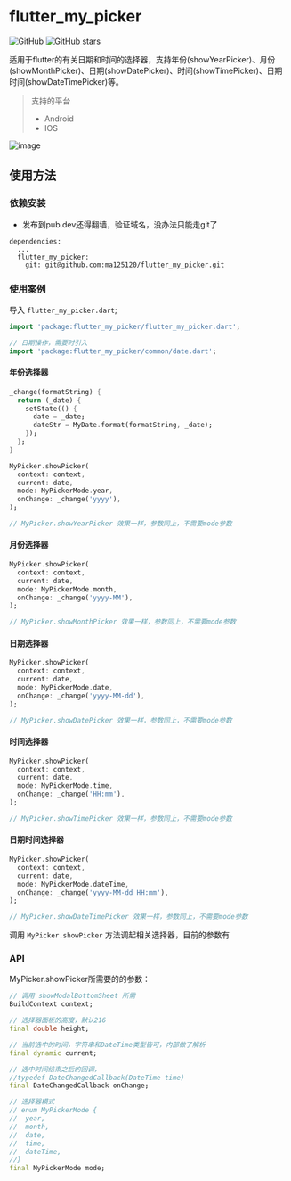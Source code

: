 # flutter_my_picker

![GitHub](https://img.shields.io/github/license/ma125120/flutter_my_picker.svg)
[![GitHub stars](https://img.shields.io/github/stars/ma125120/flutter_my_picker.svg?style=social&label=Stars)](https://github.com/ma125120/flutter_my_picker)

适用于flutter的有关日期和时间的选择器，支持年份(showYearPicker)、月份(showMonthPicker)、日期(showDatePicker)、时间(showTimePicker)、日期时间(showDateTimePicker)等。

> 支持的平台
> * Android
> * IOS

![image](./gif/1.gif)

## 使用方法

### 依赖安装
- 发布到pub.dev还得翻墙，验证域名，没办法只能走git了
```
dependencies:
  ...
  flutter_my_picker: 
    git: git@github.com:ma125120/flutter_my_picker.git
```

### [使用案例](./example/lib/demo.dart)

导入 ```flutter_my_picker.dart```;
```dart
import 'package:flutter_my_picker/flutter_my_picker.dart';

// 日期操作，需要时引入
import 'package:flutter_my_picker/common/date.dart';
```

#### 年份选择器
```dart
_change(formatString) {
  return (_date) {
    setState(() {
      date = _date;
      dateStr = MyDate.format(formatString, _date);
    });
  };
}

MyPicker.showPicker(
  context: context,
  current: date,
  mode: MyPickerMode.year,
  onChange: _change('yyyy'),
);

// MyPicker.showYearPicker 效果一样，参数同上，不需要mode参数
```

#### 月份选择器
```dart
MyPicker.showPicker(
  context: context,
  current: date,
  mode: MyPickerMode.month,
  onChange: _change('yyyy-MM'),
);

// MyPicker.showMonthPicker 效果一样，参数同上，不需要mode参数
```

#### 日期选择器
```dart
MyPicker.showPicker(
  context: context,
  current: date,
  mode: MyPickerMode.date,
  onChange: _change('yyyy-MM-dd'),
);

// MyPicker.showDatePicker 效果一样，参数同上，不需要mode参数
```

#### 时间选择器
```dart
MyPicker.showPicker(
  context: context,
  current: date,
  mode: MyPickerMode.time,
  onChange: _change('HH:mm'),
);

// MyPicker.showTimePicker 效果一样，参数同上，不需要mode参数
```

#### 日期时间选择器
```dart
MyPicker.showPicker(
  context: context,
  current: date,
  mode: MyPickerMode.dateTime,
  onChange: _change('yyyy-MM-dd HH:mm'),
);

// MyPicker.showDateTimePicker 效果一样，参数同上，不需要mode参数
```

调用 ```MyPicker.showPicker``` 方法调起相关选择器，目前的参数有


### API
MyPicker.showPicker所需要的的参数：

```dart
// 调用 showModalBottomSheet 所需
BuildContext context;

// 选择器面板的高度，默认216
final double height;

// 当前选中的时间，字符串和DateTime类型皆可，内部做了解析
final dynamic current;

// 选中时间结束之后的回调，
//typedef DateChangedCallback(DateTime time)
final DateChangedCallback onChange;

// 选择器模式
// enum MyPickerMode {
//  year,
//  month,
//  date,
//  time,
//  dateTime,
//}
final MyPickerMode mode;
```
